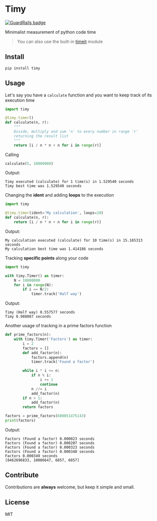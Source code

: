 # Timy

[![GuardRails badge](https://badges.production.guardrails.io/shtakai/timy.svg)](https://www.guardrails.io)

Minimalist measurement of python code time
> You can also use the built-in [timeit](https://docs.python.org/2.7/library/timeit.html) module

## Install
```
pip install timy
```

## Usage
Let's say you have a `calculate` function and you want to keep track of its execution time
```python
import timy

@timy.timer()
def calculate(n, r):
    """
    Divide, multiply and sum 'n' to every number in range 'r'
    returning the result list
    """
    return [i / n * n + n for i in range(r)]
```

Calling

```python
calculate(5, 10000000)
```

Output:

```
Timy executed (calculate) for 1 time(s) in 1.529540 seconds
Timy best time was 1.529540 seconds
```

Changing the **ident** and adding **loops** to the execution

```python
import timy

@timy.timer(ident='My calculation', loops=10)
def calculate(n, r):
    return [i / n * n + n for i in range(r)]
```

Output:

```
My calculation executed (calculate) for 10 time(s) in 15.165313 seconds
My calculation best time was 1.414186 seconds
```

Tracking **specific points** along your code

```python
import timy

with timy.Timer() as timer:
    N = 10000000
    for i in range(N):
        if i == N/2:
            timer.track('Half way')
```

Output:

```
Timy (Half way) 0.557577 seconds
Timy 0.988087 seconds
```

Another usage of tracking in a prime factors function

```python
def prime_factors(n):
    with timy.Timer('Factors') as timer:
        i = 2
        factors = []
        def add_factor(n):
            factors.append(n)
            timer.track('Found a factor')

        while i * i <= n:
            if n % i:
                i += 1
                continue
            n //= i
            add_factor(n)
        if n > 1:
            add_factor(n)
        return factors

factors = prime_factors(600851475143)
print(factors)
```

Output:

```
Factors (Found a factor) 0.000023 seconds
Factors (Found a factor) 0.000207 seconds
Factors (Found a factor) 0.000323 seconds
Factors (Found a factor) 0.000340 seconds
Factors 0.000349 seconds
[8462696833, 10086647, 6857, 6857]
```

## Contribute
Contributions are **always** welcome, but keep it simple and small.

## License
MIT
